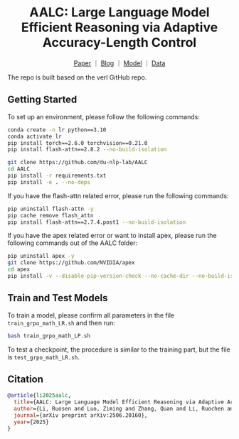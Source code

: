 <h1 style="text-align: center;">AALC: Large Language Model Efficient Reasoning via Adaptive Accuracy-Length Control</h1>

<p align="center">
  <a href="https://arxiv.org/">Paper</a> ｜ 
  <a href="https://">Blog</a> ｜
  <a href="https://huggingface.co/">Model</a> ｜
  <a href="https://huggingface.co/">Data</a>
</p>

The repo is built based on the verl GitHub repo.

## Getting Started
To set up an environment, please follow the following commands:
```bash
conda create -n lr python==3.10
conda activate lr
pip install torch==2.6.0 torchvision==0.21.0
pip install flash-attn==2.8.2 --no-build-isolation

git clone https://github.com/du-nlp-lab/AALC
cd AALC
pip install -r requirements.txt
pip install -e . --no-deps
```

If you have the flash-attn related error, please run the following commands:
```bash
pip uninstall flash-attn -y
pip cache remove flash_attn
pip install flash-attn==2.7.4.post1 --no-build-isolation
```
If you have the apex related error or want to install apex, please run the following commands out of the AALC folder:
```bash
pip uninstall apex -y
git clone https://github.com/NVIDIA/apex
cd apex
pip install -v --disable-pip-version-check --no-cache-dir --no-build-isolation --global-option="--cpp_ext" --global-option="--cuda_ext" ./
```

## Train and Test Models
To train a model, please confirm all parameters in the file `train_grpo_math_LR.sh` and then run:
```bash
bash train_grpo_math_LP.sh
```

To test a checkpoint, the procedure is similar to the training part, but the file is `test_grpo_math_LR.sh`.


## Citation

```bibtex
@article{li2025aalc,
  title={AALC: Large Language Model Efficient Reasoning via Adaptive Accuracy-Length Control},
  author={Li, Ruosen and Luo, Ziming and Zhang, Quan and Li, Ruochen and Zhou, Ben and Payani, Ali and Du, Xinya},
  journal={arXiv preprint arXiv:2506.20160},
  year={2025}
}
